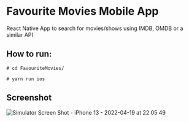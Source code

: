 # Favourite Movies Mobile App

React Native App to search for movies/shows using IMDB, OMDB or a similar API

How to run:
-----------

  `# cd FavouriteMovies/`

  `# yarn run ios`
  
Screenshot
----------

![Simulator Screen Shot - iPhone 13 - 2022-04-19 at 22 05 49](https://user-images.githubusercontent.com/3533323/164086865-635f9223-b316-4cfb-b5ce-6433d3c540d2.png)
